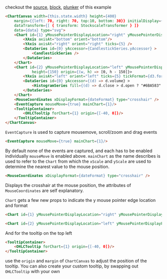 checkout the [source](https://gist.github.com/rrag/261fa4bc7b67536eb789), [block](http://bl.ocks.org/rrag/261fa4bc7b67536eb789), [plunker](http://plnkr.co/edit/gist:261fa4bc7b67536eb789?p=preview) of this example

```html
<ChartCanvas width={this.state.width} height={400}
	margin={{left: 70, right: 70, top:10, bottom: 30}} initialDisplay={30}
	dataTransform={[ { transform: StockscaleTransformer } ]}
	data={data} type="svg">
	<Chart id={1} yMousePointerDisplayLocation="right" yMousePointerDisplayFormat={(y) => y.toFixed(2)}>
		<XAxis axisAt="bottom" orient="bottom"/>
		<YAxis axisAt="right" orient="right" ticks={5} />
		<DataSeries id={0} yAccessor={CandlestickSeries.yAccessor} >
			<CandlestickSeries />
		</DataSeries>
	</Chart>
	<Chart id={2} yMousePointerDisplayLocation="left" yMousePointerDisplayFormat={d3.format(".4s")}
			height={150} origin={(w, h) => [0, h - 150]}>
		<YAxis axisAt="left" orient="left" ticks={5} tickFormat={d3.format("s")}/>
		<DataSeries id={0} yAccessor={(d) => d.volume} >
			<HistogramSeries fill={(d) => d.close > d.open ? "#6BA583" : "red"} />
		</DataSeries>
	</Chart>
	<MouseCoordinates xDisplayFormat={dateFormat} type="crosshair" />
	<EventCapture mouseMove={true} mainChart={1}/>
	<TooltipContainer>
		<OHLCTooltip forChart={1} origin={[-40, 0]}/>
	</TooltipContainer>
</ChartCanvas>
```

`EventCapture` is used to capture mousemove, scroll/zoom and drag events
```html
<EventCapture mouseMove={true} mainChart={1}/>
```

By default none of the events are captured, and each has to be enabled individually `mouseMove` is enabled above. `mainChart` as the name describes is used to refer to the `Chart` from which the `xScale` and `yScale` are used to determine the nearest value to the mouse position.

```html
<MouseCoordinates xDisplayFormat={dateFormat} type="crosshair" />
```
Displays the crosshair at the mouse position, the attributes of `MouseCoordinates` are self explanatory.

`Chart` gets a few new props to indicate the y mouse pointer edge location and format
```html
<Chart id={1} yMousePointerDisplayLocation="right" yMousePointerDisplayFormat={(y) => y.toFixed(2)}>
```
```html
<Chart id={2} yMousePointerDisplayLocation="left" yMousePointerDisplayFormat={d3.format(".4s")}
```

And for the tooltip on the top left
```html
<TooltipContainer>
	<OHLCTooltip forChart={1} origin={[-40, 0]}/>
</TooltipContainer>
```
use the `origin` and `margin` of `ChartCanvas` to adjust the position of the tooltip. You can also create your custom tooltip, by swapping out `OHLCTooltip` with your own